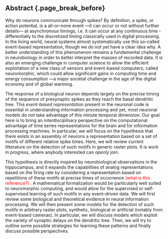 ## Abstract {.page_break_before}

Why do neurons communicate through spikes? By definition, a spike, or action potential, is a all-or-none event —it can occur or not without further details— at asynchronous timings, i.e. it can occur at any continuous time - differentially to the discretized timing classically used in digital processing. In the living world, neural systems almost systematically use this so-called event-based representation, though we do not yet have a clear idea why. A better understanding of this phenomenon remains a fundamental challenge in neurobiology in order to better interpret the masses of recorded data. It is also an emerging challenge in computer science to allow the efficient exploitation of a new class of sensors and event-based computers, called neuromorphic, which could allow significant gains in computing time and energy consumption —a major societal challenge in the age of the digital economy and of global warming.

The response of a biological neuron depends largely on the precise timing of the sequence of presynaptic spikes as they reach the basal dendritic tree. This *event-based representation* present in the neuronal code is essential in understanding information processing and yet, most neuronal models do not take advantage of this minute temporal dimension. Our goal here is to bring an interdisciplinary perspective on the computational advantage of time series representations for the brain and for information processing machines. In particular, we will focus on the hypothesis that there exists in an assembly of neurons a representation based on a set of motifs of different relative spike times. Here, we will review current litterature on the detection of such motifs in generic raster plots. It is work in progress, where anybody interested can *openly* join.

This hypothesis is directly inspired by neurobiological observations in the hippocampus, and it expands the capabilities of analog representations based on the firing rate by considering a representation based on repetitions of these motifs at precise times of occurrence <span style="color:red"> (what is this reference?)</span> . A mathematical formalization would be particularly well suited to neuromorphic computing, and would allow for the supervised or self-supervised learning of such motifs in any event-driven data. We will first review some biological and theoretical evidence in neural information processing. We will then present some models for the detection of such motifs in arbitrary raster plots, synthetic, biological or artificial (notably from event-based cameras). In particular, we will discuss models which exploit the variety of synaptic delays on the dendritic tree. Then, we will try to outline some possible strategies for learning these patterns and finally discuss possible perspectives.
